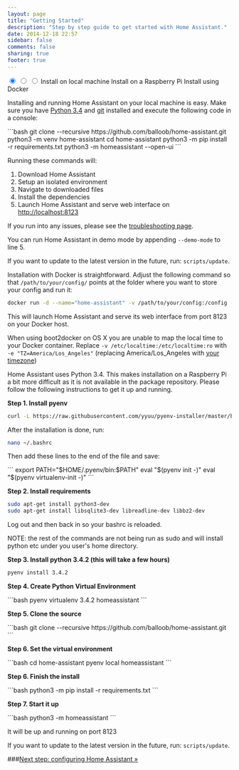 ```yaml
---
layout: page
title: "Getting Started"
description: "Step by step guide to get started with Home Assistant."
date: 2014-12-18 22:57
sidebar: false
comments: false
sharing: true
footer: true
---
```


<div class='install-instructions-container'>
<input name='install-instructions' type='radio' id='normal-install' checked>
<input name='install-instructions' type='radio' id='raspberry-install'>
<input name='install-instructions' type='radio' id='docker-install'>
<label class='menu-selector normal' for='normal-install'>Install on local machine</label>
<label class='menu-selector raspberry' for='raspberry-install'>Install on a Raspberry Pi</label>
<label class='menu-selector docker' for='docker-install'>Install using Docker</label>
<div class='install-instructions normal'>

Installing and running Home Assistant on your local machine is easy. Make sure you have <a href='https://www.python.org/downloads/'>Python 3.4</a> and <a href='http://git-scm.com/downloads'>git</a> installed and execute the following code in a console:

<p>
```bash
git clone --recursive https://github.com/balloob/home-assistant.git
python3 -m venv home-assistant
cd home-assistant
python3 -m pip install -r requirements.txt
python3 -m homeassistant --open-ui
```
</p>
<p>Running these commands will:</p>
<ol>
<li>Download Home Assistant</li>
<li>Setup an isolated environment</li>
<li>Navigate to downloaded files</li>
<li>Install the dependencies</li>
<li>Launch Home Assistant and serve web interface on <a href='http://localhost:8123'>http://localhost:8123</a></li>
</ol>
<p>If you run into any issues, please see the <a href='{{site_root}}/getting-started/troubleshooting.html'>troubleshooting page</a>.</p>

<p class='note'>
  You can run Home Assistant in demo mode by appending <code>--demo-mode</code> to line 5.
</p>

<p class='note'>
  If you want to update to the latest version in the future, run: <code>scripts/update</code>.
</p>

</div>

<div class='install-instructions docker'>
<p>Installation with Docker is straightforward. Adjust the following command so that <code>/path/to/your/config/</code> points at the folder where you want to store your config and run it:</p>

```bash
docker run -d --name="home-assistant" -v /path/to/your/config:/config -v /etc/localtime:/etc/localtime:ro --net=host balloob/home-assistant
```

<p>This will launch Home Assistant and serve its web interface from port 8123 on your Docker host.</p>

<p class='note'>
When using boot2docker on OS X you are unable to map the local time to your Docker container. Replace <code>-v /etc/localtime:/etc/localtime:ro</code> with <code>-e "TZ=America/Los_Angeles"</code> (replacing America/Los_Angeles with <a href='http://en.wikipedia.org/wiki/List_of_tz_database_time_zones'>your timezone</a>)
</p>

</div>

<div class='install-instructions raspberry'>

<p>Home Assistant uses Python 3.4. This makes installation on a Raspberry Pi a bit more difficult as it is not available in the package repository. Please follow the following instructions to get it up and running.</p>

<p><b>Step 1. Install pyenv</b></p>

```bash
curl -L https://raw.githubusercontent.com/yyuu/pyenv-installer/master/bin/pyenv-installer | bash
```

<p>After the installation is done, run:</p>

```bash
nano ~/.bashrc
```
 
<p>Then add these lines to the end of the file and save:</p>
```
export PATH="$HOME/.pyenv/bin:$PATH"
eval "$(pyenv init -)"
eval "$(pyenv virtualenv-init -)"
```

<p><b>Step 2. Install requirements</b></p>

```bash
sudo apt-get install python3-dev
sudo apt-get install libsqlite3-dev libreadline-dev libbz2-dev
```

<p>Log out and then back in so your bashrc is reloaded.</p>

<p class='note'>
NOTE: the rest of the commands are not being run as sudo and will install python etc under you user's home directory.
</p>

<p><b>Step 3. Install python 3.4.2 (this will take a few hours)</b></p>

```bash
pyenv install 3.4.2
```

<p><b>Step 4. Create Python Virtual Environment</b></p>
```bash
pyenv virtualenv 3.4.2 homeassistant
```

<p><b>Step 5. Clone the source</b></p>
```bash
git clone --recursive https://github.com/balloob/home-assistant.git
```

<p><b>Step 6. Set the virtual environment</b></p>
```bash
cd home-assistant
pyenv local homeassistant
```

<p><b>Step 6. Finish the install</b></p>
```bash
python3 -m pip install -r requirements.txt
```

<p><b>Step 7. Start it up</b></p>
```bash
python3 -m homeassistant
```

<p>It will be up and running on port 8123</p>

<p class='note'>
  If you want to update to the latest version in the future, run: <code>scripts/update</code>.
</p>

</div>

</div>

###[Next step: configuring Home Assistant &raquo;](/getting-started/configuration.html)
